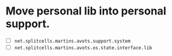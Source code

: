 # Move personal lib into personal support.
* [ ] `net.splitcells.martins.avots.support.system`
* [ ] `net.splitcells.martins.avots.os.state.interface.lib`
